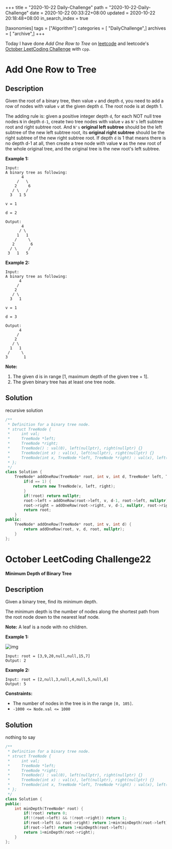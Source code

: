 +++
title = "2020-10-22 Daily-Challenge"
path = "2020-10-22-Daily-Challenge"
date = 2020-10-22 00:33:22+08:00
updated = 2020-10-22 20:18:48+08:00
in_search_index = true

[taxonomies]
tags = ["Algorithm"]
categories = [ "DailyChallenge",]
archives = [ "archive",]
+++

Today I have done *Add One Row to Tree* on [leetcode](https://leetcode.com/problems/add-one-row-to-tree/) and leetcode's [October LeetCoding Challenge](https://leetcode.com/explore/challenge/card/october-leetcoding-challenge/562/week-4-october-22nd-october-28th/3504/) with `cpp`.

<!-- more -->

# Add One Row to Tree

## Description

Given the root of a binary tree, then value `v` and depth `d`, you need to add a row of nodes with value `v` at the given depth `d`. The root node is at depth 1.

The adding rule is: given a positive integer depth `d`, for each NOT null tree nodes `N` in depth `d-1`, create two tree nodes with value `v` as `N's` left subtree root and right subtree root. And `N's` **original left subtree** should be the left subtree of the new left subtree root, its **original right subtree** should be the right subtree of the new right subtree root. If depth `d` is 1 that means there is no depth d-1 at all, then create a tree node with value **v** as the new root of the whole original tree, and the original tree is the new root's left subtree.

**Example 1:**

```
Input: 
A binary tree as following:
       4
     /   \
    2     6
   / \   / 
  3   1 5   

v = 1

d = 2

Output: 
       4
      / \
     1   1
    /     \
   2       6
  / \     / 
 3   1   5   
```



**Example 2:**

```
Input: 
A binary tree as following:
      4
     /   
    2    
   / \   
  3   1    

v = 1

d = 3

Output: 
      4
     /   
    2
   / \    
  1   1
 /     \  
3       1
```

**Note:**

1. The given d is in range [1, maximum depth of the given tree + 1].
2. The given binary tree has at least one tree node.

## Solution

recursive solution

``` cpp
/**
 * Definition for a binary tree node.
 * struct TreeNode {
 *     int val;
 *     TreeNode *left;
 *     TreeNode *right;
 *     TreeNode() : val(0), left(nullptr), right(nullptr) {}
 *     TreeNode(int x) : val(x), left(nullptr), right(nullptr) {}
 *     TreeNode(int x, TreeNode *left, TreeNode *right) : val(x), left(left), right(right) {}
 * };
 */
class Solution {
    TreeNode* addOneRow(TreeNode* root, int v, int d, TreeNode* left, TreeNode* right) {
        if(d == 1) {
            return new TreeNode(v, left, right);
        }
        if(!root) return nullptr;
        root->left = addOneRow(root->left, v, d-1, root->left, nullptr);
        root->right = addOneRow(root->right, v, d-1, nullptr, root->right);
        return root;
    }
public:
    TreeNode* addOneRow(TreeNode* root, int v, int d) {
        return addOneRow(root, v, d, root, nullptr);
    }
};
```

# October LeetCoding Challenge22

**Minimum Depth of Binary Tree**

## Description

Given a binary tree, find its minimum depth.

The minimum depth is the number of nodes along the shortest path from the root node down to the nearest leaf node.

**Note:** A leaf is a node with no children.

**Example 1:**

![img](https://assets.leetcode.com/uploads/2020/10/12/ex_depth.jpg)

```
Input: root = [3,9,20,null,null,15,7]
Output: 2
```

**Example 2:**

```
Input: root = [2,null,3,null,4,null,5,null,6]
Output: 5
```

**Constraints:**

- The number of nodes in the tree is in the range `[0, 105]`.
- `-1000 <= Node.val <= 1000`

## Solution

nothing to say

``` cpp
/**
 * Definition for a binary tree node.
 * struct TreeNode {
 *     int val;
 *     TreeNode *left;
 *     TreeNode *right;
 *     TreeNode() : val(0), left(nullptr), right(nullptr) {}
 *     TreeNode(int x) : val(x), left(nullptr), right(nullptr) {}
 *     TreeNode(int x, TreeNode *left, TreeNode *right) : val(x), left(left), right(right) {}
 * };
 */
class Solution {
public:
    int minDepth(TreeNode* root) {
        if(!root) return 0;
        if(!(root->left) && !(root->right)) return 1;
        if(root->left && root->right) return 1+min(minDepth(root->left), minDepth(root->right));
        if(root->left) return 1+minDepth(root->left);
        return 1+minDepth(root->right);
    }
};
```
